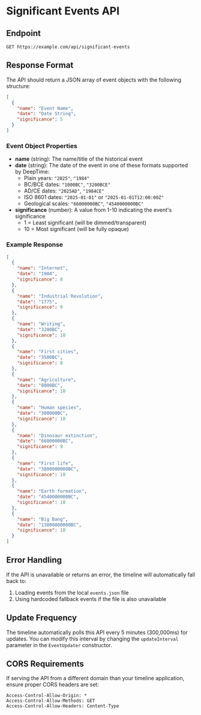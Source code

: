 # Significant Events API

## Endpoint

`GET https://example.com/api/significant-events`

## Response Format

The API should return a JSON array of event objects with the following structure:

```json
[
  {
    "name": "Event Name",
    "date": "Date String",
    "significance": 5
  }
]
```

### Event Object Properties

- **name** (string): The name/title of the historical event
- **date** (string): The date of the event in one of these formats supported by DeepTime:
  - Plain years: `"2025"`, `"1984"`
  - BC/BCE dates: `"1000BC"`, `"3200BCE"`
  - AD/CE dates: `"2025AD"`, `"1984CE"`
  - ISO 8601 dates: `"2025-01-01"` or `"2025-01-01T12:00:00Z"`
  - Geological scales: `"66000000BC"`, `"4540000000BC"`
- **significance** (number): A value from 1-10 indicating the event's significance
  - 1 = Least significant (will be dimmed/transparent)
  - 10 = Most significant (will be fully opaque)

### Example Response

```json
[
  {
    "name": "Internet",
    "date": "1984",
    "significance": 8
  },
  {
    "name": "Industrial Revolution",
    "date": "1775",
    "significance": 9
  },
  {
    "name": "Writing",
    "date": "3200BC",
    "significance": 10
  },
  {
    "name": "First cities",
    "date": "3500BC",
    "significance": 8
  },
  {
    "name": "Agriculture",
    "date": "8000BC",
    "significance": 10
  },
  {
    "name": "Human species",
    "date": "300000BC",
    "significance": 10
  },
  {
    "name": "Dinosaur extinction",
    "date": "66000000BC",
    "significance": 9
  },
  {
    "name": "First life",
    "date": "3800000000BC",
    "significance": 10
  },
  {
    "name": "Earth formation",
    "date": "4540000000BC",
    "significance": 10
  },
  {
    "name": "Big Bang",
    "date": "13800000000BC",
    "significance": 10
  }
]
```

## Error Handling

If the API is unavailable or returns an error, the timeline will automatically fall back to:
1. Loading events from the local `events.json` file
2. Using hardcoded fallback events if the file is also unavailable

## Update Frequency

The timeline automatically polls this API every 5 minutes (300,000ms) for updates. You can modify this interval by changing the `updateInterval` parameter in the `EventUpdater` constructor.

## CORS Requirements

If serving the API from a different domain than your timeline application, ensure proper CORS headers are set:

```
Access-Control-Allow-Origin: *
Access-Control-Allow-Methods: GET
Access-Control-Allow-Headers: Content-Type
```
